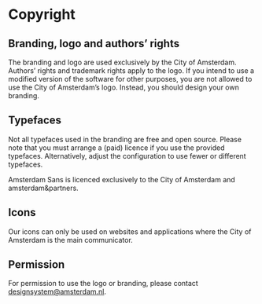 <!-- @license CC0-1.0 -->

# Copyright

## Branding, logo and authors’ rights

The branding and logo are used exclusively by the City of Amsterdam.
Authors’ rights and trademark rights apply to the logo.
If you intend to use a modified version of the software for other purposes, you are not allowed to use the City of Amsterdam’s logo.
Instead, you should design your own branding.

## Typefaces

Not all typefaces used in the branding are free and open source.
Please note that you must arrange a (paid) licence if you use the provided typefaces.
Alternatively, adjust the configuration to use fewer or different typefaces.

Amsterdam Sans is licenced exclusively to the City of Amsterdam and amsterdam&partners.

## Icons

Our icons can only be used on websites and applications where the City of Amsterdam is the main communicator.

## Permission

For permission to use the logo or branding, please contact <designsystem@amsterdam.nl>.
